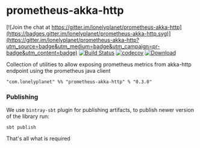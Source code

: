 # prometheus-akka-http

[![Join the chat at https://gitter.im/lonelyplanet/prometheus-akka-http](https://badges.gitter.im/lonelyplanet/prometheus-akka-http.svg)](https://gitter.im/lonelyplanet/prometheus-akka-http?utm_source=badge&utm_medium=badge&utm_campaign=pr-badge&utm_content=badge)
[![Build Status](https://travis-ci.org/lonelyplanet/prometheus-akka-http.svg?branch=master)](https://travis-ci.org/lonelyplanet/prometheus-akka-http)
[![codecov](https://codecov.io/gh/lonelyplanet/prometheus-akka-http/branch/master/graph/badge.svg)](https://codecov.io/gh/lonelyplanet/prometheus-akka-http)
[![Download](https://api.bintray.com/packages/lonelyplanet/maven/prometheus-akka-http/images/download.svg) ](https://bintray.com/lonelyplanet/maven/prometheus-akka-http/_latestVersion)


Collection of utilities to allow exposing prometheus metrics from akka-http endpoint using the prometheus java client

    "com.lonelyplanet" %% "prometheus-akka-http" % "0.3.0"

### Publishing

We use `bintray-sbt` plugin for publishing artifacts, to publish newer version of the library run:
```
sbt publish
```

That's all what is required
